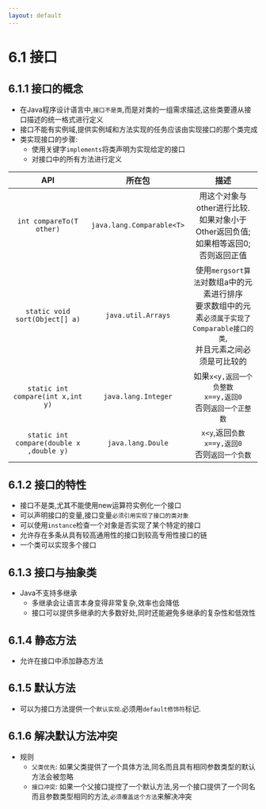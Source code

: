 ```yaml
---
layout: default
---
```


# 6.1 接口

## 6.1.1 接口的概念

+ 在Java程序设计语言中,`接口不是类`,而是对类的一组需求描述,这些类要遵从接口描述的统一格式进行定义  
+ 接口不能有实例域,提供实例域和方法实现的任务应该由实现接口的那个类完成  
+ 类实现接口的步骤:
    - 使用关键字`implements`将类声明为实现给定的接口  
    - 对接口中的所有方法进行定义  

API|所在包|描述
:---:|:---:|:---:
`int compareTo(T other)`|`java.lang.Comparable<T>`|用这个对象与other进行比较.<br>如果对象小于Other返回负值;<br>如果相等返回0;<br>否则返回正值
`static void sort(Object[] a)`|`java.util.Arrays`|使用`mergsort算法`对数组a中的元素进行排序<br>要求数组中的元素`必须属于实现了Comparable接口的类`,<br>并且元素之间必须是可比较的
`static int compare(int x,int y)`|`java.lang.Integer`|如果`x<y,返回一个负整数`<br>`x==y,返回0`<br>否则`返回一个正整数`
`static int compare(double x ,double y)`|`java.lang.Doule`|`x<y`,返回`负数`<br>`x==y,返回0`<br>否则`返回一个负数`  

## 6.1.2 接口的特性
+ 接口不是类,尤其不能使用new运算符实例化一个接口  
+ 可以声明接口的变量,接口变量`必须引用实现了接口的类对象`   
+ 可以使用`instance`检查一个对象是否实现了某个特定的接口    
+ 允许存在多条从具有较高通用性的接口到较高专用性接口的链  
+ 一个类可以实现多个接口  

## 6.1.3 接口与抽象类
+ Java不支持多继承
    - 多继承会让语言本身变得非常复杂,效率也会降低
    - 接口可以提供多继承的大多数好处,同时还能避免多继承的复杂性和低效性  

## 6.1.4 静态方法
+ 允许在接口中添加静态方法

## 6.1.5 默认方法
+ 可以为接口方法提供一个`默认实现`.必须用`default修饰符`标记.

## 6.1.6 解决默认方法冲突
+ 规则
    - `父类优先`: 如果父类提供了一个具体方法,同名而且具有相同参数类型的默认方法会被忽略  
    - `接口冲突`: 如果一个父接口提控了一个默认方法,另一个接口提供了一个同名而且参数类型相同的方法,`必须覆盖这个方法`来解决冲突  
    